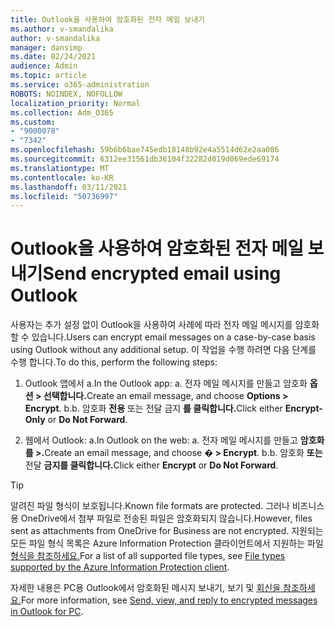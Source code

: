 ```yaml
---
title: Outlook을 사용하여 암호화된 전자 메일 보내기
ms.author: v-smandalika
author: v-smandalika
manager: dansimp
ms.date: 02/24/2021
audience: Admin
ms.topic: article
ms.service: o365-administration
ROBOTS: NOINDEX, NOFOLLOW
localization_priority: Normal
ms.collection: Adm_O365
ms.custom:
- "9000078"
- "7342"
ms.openlocfilehash: 59b6b6bae745edb18148b92e4a5514d62e2aa086
ms.sourcegitcommit: 6312ee31561db36104f32282d019d069ede69174
ms.translationtype: MT
ms.contentlocale: ko-KR
ms.lasthandoff: 03/11/2021
ms.locfileid: "50736997"
---
```

# <a name="send-encrypted-email-using-outlook"></a><span data-ttu-id="f1f78-102">Outlook을 사용하여 암호화된 전자 메일 보내기</span><span class="sxs-lookup"><span data-stu-id="f1f78-102">Send encrypted email using Outlook</span></span>

<span data-ttu-id="f1f78-103">사용자는 추가 설정 없이 Outlook을 사용하여 사례에 따라 전자 메일 메시지를 암호화할 수 있습니다.</span><span class="sxs-lookup"><span data-stu-id="f1f78-103">Users can encrypt email messages on a case-by-case basis using Outlook without any additional setup.</span></span> <span data-ttu-id="f1f78-104">이 작업을 수행 하려면 다음 단계를 수행 합니다.</span><span class="sxs-lookup"><span data-stu-id="f1f78-104">To do this, perform the following steps:</span></span>

1. <span data-ttu-id="f1f78-105">Outlook 앱에서 a.</span><span class="sxs-lookup"><span data-stu-id="f1f78-105">In the Outlook app: a.</span></span> <span data-ttu-id="f1f78-106">전자 메일 메시지를 만들고 암호화 **옵션 > 선택합니다.**</span><span class="sxs-lookup"><span data-stu-id="f1f78-106">Create an email message, and choose **Options > Encrypt**.</span></span> 
    <span data-ttu-id="f1f78-107">b.</span><span class="sxs-lookup"><span data-stu-id="f1f78-107">b.</span></span> <span data-ttu-id="f1f78-108">암호화 **전용** 또는 전달 금지 **를 클릭합니다.**</span><span class="sxs-lookup"><span data-stu-id="f1f78-108">Click either **Encrypt-Only** or **Do Not Forward**.</span></span>

2. <span data-ttu-id="f1f78-109">웹에서 Outlook: a.</span><span class="sxs-lookup"><span data-stu-id="f1f78-109">In Outlook on the web: a.</span></span> <span data-ttu-id="f1f78-110">전자 메일 메시지를 만들고 **암호화를 >.**</span><span class="sxs-lookup"><span data-stu-id="f1f78-110">Create an email message, and choose **� > Encrypt**.</span></span>
    <span data-ttu-id="f1f78-111">b.</span><span class="sxs-lookup"><span data-stu-id="f1f78-111">b.</span></span> <span data-ttu-id="f1f78-112">암호화 **또는** 전달 **금지를 클릭합니다.**</span><span class="sxs-lookup"><span data-stu-id="f1f78-112">Click either **Encrypt** or **Do Not Forward**.</span></span>

> [!TIP]
> <span data-ttu-id="f1f78-113">알려진 파일 형식이 보호됩니다.</span><span class="sxs-lookup"><span data-stu-id="f1f78-113">Known file formats are protected.</span></span> <span data-ttu-id="f1f78-114">그러나 비즈니스용 OneDrive에서 첨부 파일로 전송된 파일은 암호화되지 않습니다.</span><span class="sxs-lookup"><span data-stu-id="f1f78-114">However, files sent as attachments from OneDrive for Business are not encrypted.</span></span> <span data-ttu-id="f1f78-115">지원되는 모든 파일 형식 목록은 Azure Information Protection 클라이언트에서 지원하는 파일 [형식을 참조하세요.](https://docs.microsoft.com/azure/information-protection/rms-client/client-admin-guide-file-types)</span><span class="sxs-lookup"><span data-stu-id="f1f78-115">For a list of all supported file types, see [File types supported by the Azure Information Protection client](https://docs.microsoft.com/azure/information-protection/rms-client/client-admin-guide-file-types).</span></span>

<span data-ttu-id="f1f78-116">자세한 내용은 PC용 Outlook에서 암호화된 메시지 보내기, 보기 및 [회신을 참조하세요.](https://support.microsoft.com/topic/send-view-and-reply-to-encrypted-messages-in-outlook-for-pc-eaa43495-9bbb-4fca-922a-df90dee51980)</span><span class="sxs-lookup"><span data-stu-id="f1f78-116">For more information, see [Send, view, and reply to encrypted messages in Outlook for PC](https://support.microsoft.com/topic/send-view-and-reply-to-encrypted-messages-in-outlook-for-pc-eaa43495-9bbb-4fca-922a-df90dee51980).</span></span>



